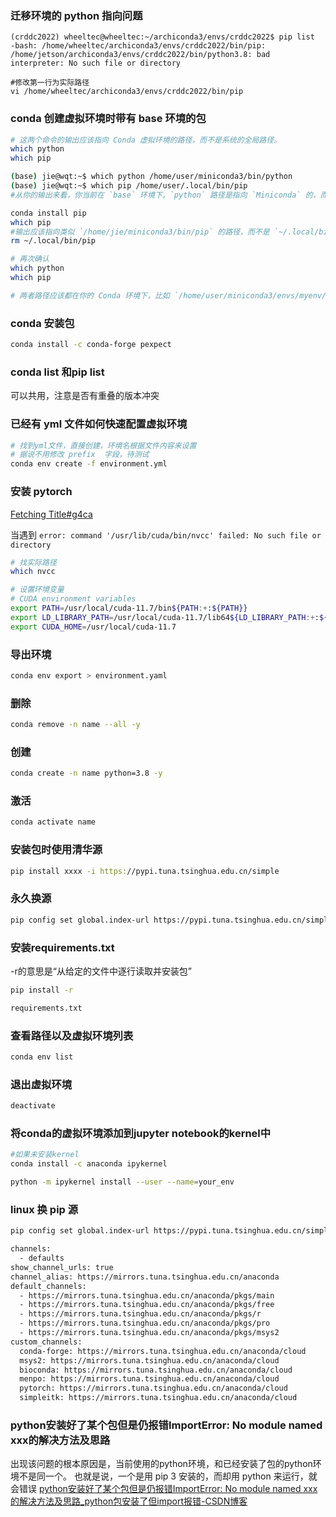 ### 迁移环境的 python 指向问题
```shell
(crddc2022) wheeltec@wheeltec:~/archiconda3/envs/crddc2022$ pip list
-bash: /home/wheeltec/archiconda3/envs/crddc2022/bin/pip: /home/jetson/archiconda3/envs/crddc2022/bin/python3.8: bad interpreter: No such file or directory

#修改第一行为实际路径
vi /home/wheeltec/archiconda3/envs/crddc2022/bin/pip
```


### conda 创建虚拟环境时带有 base 环境的包
```bash
# 这两个命令的输出应该指向 Conda 虚拟环境的路径，而不是系统的全局路径。
which python
which pip

(base) jie@wqt:~$ which python /home/user/miniconda3/bin/python 
(base) jie@wqt:~$ which pip /home/user/.local/bin/pip
#从你的输出来看，你当前在 `base` 环境下。`python` 路径是指向 `Miniconda` 的，而 `pip` 却是指向你用户目录下的 `~/.local/bin`，这意味着你的 `pip` 可能是系统级的，而不是 `conda` 环境中的 `pip`。

conda install pip
which pip
#输出应该指向类似 `/home/jie/miniconda3/bin/pip` 的路径，而不是 `~/.local/bin/pip`。如果仍然不对，可以尝试使用以下命令清理 `~/.local/bin` 下的全局 `pip` 安装：
rm ~/.local/bin/pip

# 再次确认
which python
which pip

# 两者路径应该都在你的 Conda 环境下，比如 `/home/user/miniconda3/envs/myenv/bin/`。
```


### conda 安装包
```bash
conda install -c conda-forge pexpect
```

### conda list 和pip list
可以共用，注意是否有重叠的版本冲突

### 已经有 yml 文件如何快速配置虚拟环境
```bash
# 找到yml文件，直接创建，环境名根据文件内容来设置
# 据说不用修改 prefix  字段，待测试
conda env create -f environment.yml
```



### 安装 pytorch
[Fetching Title#g4ca](https://pytorch.org/get-started/previous-versions/)


当遇到 `error: command '/usr/lib/cuda/bin/nvcc' failed: No such file or directory`
```bash
# 找实际路径
which nvcc

# 设置环境变量
# CUDA environment variables 
export PATH=/usr/local/cuda-11.7/bin${PATH:+:${PATH}} 
export LD_LIBRARY_PATH=/usr/local/cuda-11.7/lib64${LD_LIBRARY_PATH:+:${LD_LIBRARY_PATH}}
export CUDA_HOME=/usr/local/cuda-11.7
```

### 导出环境
```bash
conda env export > environment.yaml
```

### 删除
```bash
conda remove -n name --all -y
```

### 创建
```bash
conda create -n name python=3.8 -y
```

### 激活
```bash
conda activate name
```

### 安装包时使用清华源
```bash
pip install xxxx -i https://pypi.tuna.tsinghua.edu.cn/simple
```

### 永久换源
```bash
pip config set global.index-url https://pypi.tuna.tsinghua.edu.cn/simple
```

### 安装requirements.txt
-r的意思是“从给定的文件中逐行读取并安装包”
```bash
pip install -r 

requirements.txt
```

### 查看路径以及虚拟环境列表
```bash
conda env list
```

### 退出虚拟环境
```bash
deactivate
```

### 将conda的虚拟环境添加到jupyter notebook的kernel中
```bash
#如果未安装kernel
conda install -c anaconda ipykernel

python -m ipykernel install --user --name=your_env
```

### linux 换 pip 源
```bash
pip config set global.index-url https://pypi.tuna.tsinghua.edu.cn/simple
```


```bash
channels:
  - defaults
show_channel_urls: true
channel_alias: https://mirrors.tuna.tsinghua.edu.cn/anaconda
default_channels:
  - https://mirrors.tuna.tsinghua.edu.cn/anaconda/pkgs/main
  - https://mirrors.tuna.tsinghua.edu.cn/anaconda/pkgs/free
  - https://mirrors.tuna.tsinghua.edu.cn/anaconda/pkgs/r
  - https://mirrors.tuna.tsinghua.edu.cn/anaconda/pkgs/pro
  - https://mirrors.tuna.tsinghua.edu.cn/anaconda/pkgs/msys2
custom_channels:
  conda-forge: https://mirrors.tuna.tsinghua.edu.cn/anaconda/cloud
  msys2: https://mirrors.tuna.tsinghua.edu.cn/anaconda/cloud
  bioconda: https://mirrors.tuna.tsinghua.edu.cn/anaconda/cloud
  menpo: https://mirrors.tuna.tsinghua.edu.cn/anaconda/cloud
  pytorch: https://mirrors.tuna.tsinghua.edu.cn/anaconda/cloud
  simpleitk: https://mirrors.tuna.tsinghua.edu.cn/anaconda/cloud
```

### python安装好了某个包但是仍报错ImportError: No module named xxx的解决方法及思路
出现该问题的根本原因是，当前使用的python环境，和已经安装了包的python环境不是同一个。
也就是说，一个是用 pip 3 安装的，而却用 python 来运行，就会错误
[python安装好了某个包但是仍报错ImportError: No module named xxx的解决方法及思路\_python包安装了但import报错-CSDN博客](https://blog.csdn.net/weixin_44120025/article/details/129397395)






